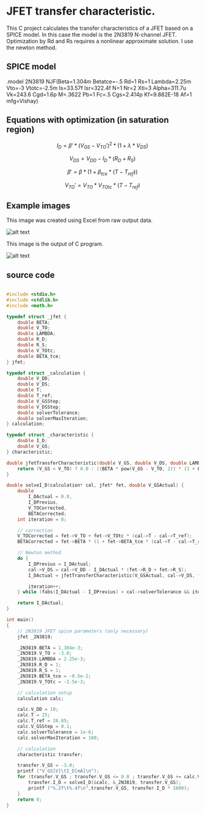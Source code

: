 # JFET transfer characteristic.

This C project calculates the transfer characteristics of a JFET based on a SPICE model. In this case the model is the 2N3819 N-channel JFET. Optimization by Rd and Rs requires a nonlinear approximate solution. I use the newton method.

## SPICE model

.model 2N3819 NJF(Beta=1.304m Betatce=-.5 Rd=1 Rs=1 Lambda=2.25m Vto=-3 Vtotc=-2.5m Is=33.57f Isr=322.4f N=1 Nr=2 Xti=3 Alpha=311.7u Vk=243.6 Cgd=1.6p M=.3622 Pb=1 Fc=.5 Cgs=2.414p Kf=9.882E-18 Af=1 mfg=Vishay)

## Equations with optimization (in saturation region)

$$I_{D} = \beta' * (V_{GS} - V_{TO}')^2 * (1 + \lambda * V_{DS})$$


$$V_{DS} = V_{DD} - I_{D} * (R_{D} + R_{S})$$


$$\beta' = \beta * (1 + \beta_{tce} * (T - T_{ref}))$$


$$V_{TO}' = V_{TO} * V_{TOtc} * (T - T_{ref})$$


## Example images

This image was created using Excel from raw output data.

![alt text](http://www.vargalaszlo.com/images/out/JFET_transfer_characteristic-01.jpg)

This image is the output of C program.

![alt text](http://www.vargalaszlo.com/images/out/JFET_transfer_characteristic-02.jpg)

## source code

```C

#include <stdio.h>
#include <stdlib.h>
#include <math.h>

typedef struct _jfet {
    double BETA;
    double V_TO;
    double LAMBDA;
    double R_D;
    double R_S;
    double V_TOtc;
    double BETA_tce;
} jfet;

typedef struct _calculation {
    double V_DD;
    double V_DS;
    double T;
    double T_ref;
    double V_GSStep;
    double V_DSStep;
    double solverTolerance;
    double solverMaxIteration;
} calculation;

typedef struct _characteristic {
    double I_D;
    double V_GS;
} characteristic;

double jfetTransferCharacteristic(double V_GS, double V_DS, double LAMBDA, double BETA, double V_TO) {
    return (V_GS < V_TO) ? 0.0 : ((BETA * pow(V_GS - V_TO, 2)) * (1 + LAMBDA * V_DS));
}

double solveI_D(calculation* cal, jfet* fet, double V_GSActual) {
    double
        I_DActual = 0.0,
        I_DPrevius,
        V_TOCorrected,
        BETACorrected;
    int iteration = 0;

    // correction
    V_TOCorrected = fet->V_TO + fet->V_TOtc * (cal->T - cal->T_ref);
    BETACorrected = fet->BETA * (1 + fet->BETA_tce * (cal->T - cal->T_ref));

    // Newton method
    do {
        I_DPrevius = I_DActual;
        cal->V_DS = cal->V_DD - I_DActual * (fet->R_D + fet->R_S);
        I_DActual = jfetTransferCharacteristic(V_GSActual, cal->V_DS, fet->LAMBDA, BETACorrected, V_TOCorrected);

        iteration++;
    } while (fabs(I_DActual - I_DPrevius) > cal->solverTolerance && iteration < cal->solverMaxIteration);

    return I_DActual;
}

int main()
{
    // 2N3819 JFET spice parameters (only necessary)
    jfet _2N3819;

    _2N3819.BETA = 1.304e-3;
    _2N3819.V_TO = -3.0;
    _2N3819.LAMBDA = 2.25e-3;
    _2N3819.R_D = 1;
    _2N3819.R_S = 1;
    _2N3819.BETA_tce = -0.5e-2;
    _2N3819.V_TOtc = -2.5e-3;

    // calculation setup
    calculation calc;

    calc.V_DD = 10;
    calc.T = 25;
    calc.T_ref = 26.85;
    calc.V_GSStep = 0.1;
    calc.solverTolerance = 1e-6;
    calc.solverMaxIteration = 100;

    // calculation
    characteristic transfer;

    transfer.V_GS = -3.0;
    printf ("V_GS[V]\tI_D[mA]\n");
    for (transfer.V_GS ; transfer.V_GS <= 0.0 ; transfer.V_GS += calc.V_GSStep) {
        transfer.I_D = solveI_D(&calc, &_2N3819, transfer.V_GS);
        printf ("%.2f\t%.4f\n",transfer.V_GS, transfer.I_D * 1000);
    }
    return 0;
}

```




```
